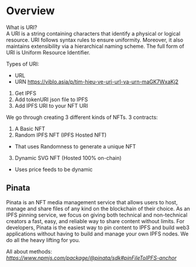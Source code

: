 # Overview

What is URI?   
A URI is a string containing characters that identify a physical or logical resource. URI follows syntax rules to ensure uniformity. Moreover, it also maintains extensibility via a hierarchical naming scheme. The full form of URI is Uniform Resource Identifier.

Types of URI:

- URL
- URN
  https://viblo.asia/p/tim-hieu-ve-uri-url-va-urn-maGK7WxaKj2

1. Get IPFS
2. Add tokenURI json file to IPFS
3. Add IPFS URI to your NFT URI

We go through creating 3 different kinds of NFTs.
3 contracts:
1. A Basic NFT
2. Random IPFS NFT (IPFS Hosted NFT)

- That uses Randomness to generate a unique NFT

3. Dynamic SVG NFT (Hosted 100% on-chain)

- Uses price feeds to be dynamic

## Pinata
Pinata is an NFT media management service that allows users to host, manage and share files of any kind on the blockchain of their choice. As an IPFS pinning service, we focus on giving both technical and non-technical creators a fast, easy, and reliable way to share content without limits.
For developers, Pinata is the easiest way to pin content to IPFS and build web3 applications without having to build and manage your own IPFS nodes. We do all the heavy lifting for you.

All about methods:
*https://www.npmjs.com/package/@pinata/sdk#pinFileToIPFS-anchor*
